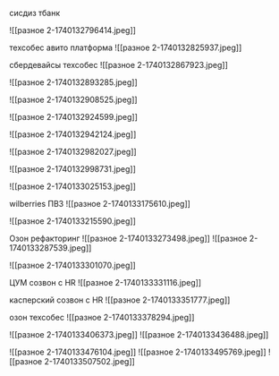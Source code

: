 сисдиз тбанк

![[разное 2-1740132796414.jpeg]]

техсобес авито платформа
![[разное 2-1740132825937.jpeg]]

сбердевайсы техсобес
![[разное 2-1740132867923.jpeg]]

![[разное 2-1740132893285.jpeg]]

![[разное 2-1740132908525.jpeg]]

![[разное 2-1740132924599.jpeg]]

![[разное 2-1740132942124.jpeg]]

![[разное 2-1740132982027.jpeg]]

![[разное 2-1740132998731.jpeg]]

![[разное 2-1740133025153.jpeg]]

wilberries ПВЗ
![[разное 2-1740133175610.jpeg]]


![[разное 2-1740133215590.jpeg]]

Озон рефакторинг
![[разное 2-1740133273498.jpeg]]
![[разное 2-1740133287539.jpeg]]

![[разное 2-1740133301070.jpeg]]

ЦУМ созвон с HR
![[разное 2-1740133331116.jpeg]]

касперский созвон с HR
![[разное 2-1740133351777.jpeg]]

озон техсобес
![[разное 2-1740133378294.jpeg]]



![[разное 2-1740133406373.jpeg]]
![[разное 2-1740133436488.jpeg]]

![[разное 2-1740133476104.jpeg]]
![[разное 2-1740133495769.jpeg]]
![[разное 2-1740133507502.jpeg]]
